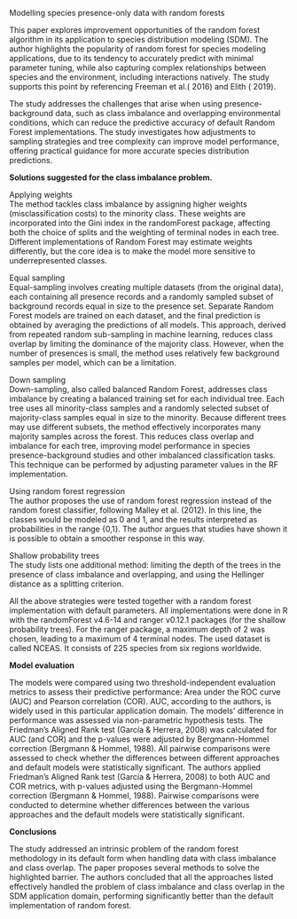 Modelling species presence-only data with random forests

This paper explores improvement opportunities of the random forest algorithm in its application to species distribution modeling (SDM).  The author highlights the popularity of random forest for species modeling applications, due to its tendency to accurately predict with minimal parameter tuning, while also capturing complex relationships between species and the environment, including interactions natively. The study supports this point by referencing Freeman et al.( 2016\) and Elith ( 2019).

The study addresses the challenges that arise when using presence-background data, such as class imbalance and overlapping environmental conditions, which can reduce the predictive accuracy of default Random Forest implementations. The study investigates how adjustments to sampling strategies and tree complexity can improve model performance, offering practical guidance for more accurate species distribution predictions.

**Solutions suggested for the class imbalance problem.**

Applying weights  
The method tackles class imbalance by assigning higher weights (misclassification costs) to the minority class. These weights are incorporated into the Gini index in the randomForest package, affecting both the choice of splits and the weighting of terminal nodes in each tree. Different implementations of Random Forest may estimate weights differently, but the core idea is to make the model more sensitive to underrepresented classes.

Equal sampling  
Equal-sampling involves creating multiple datasets (from the original data), each containing all presence records and a randomly sampled subset of background records equal in size to the presence set. Separate Random Forest models are trained on each dataset, and the final prediction is obtained by averaging the predictions of all models. This approach, derived from repeated random sub-sampling in machine learning, reduces class overlap by limiting the dominance of the majority class. However, when the number of presences is small, the method uses relatively few background samples per model, which can be a limitation.

Down sampling  
Down-sampling, also called balanced Random Forest, addresses class imbalance by creating a balanced training set for each individual tree. Each tree uses all minority-class samples and a randomly selected subset of majority-class samples equal in size to the minority. Because different trees may use different subsets, the method effectively incorporates many majority samples across the forest. This reduces class overlap and imbalance for each tree, improving model performance in species presence-background studies and other imbalanced classification tasks. This technique can be performed by adjusting parameter values in the RF implementation.

Using random forest regression  
The author proposes the use of random forest regression instead of the random forest classifier, following Malley et al. (2012). In this line, the classes would be modeled as 0 and 1, and the results interpreted as probabilities in the range {0,1}. The author argues that studies have shown it is possible to obtain a smoother response in this way.

Shallow probability trees  
The study lists one additional method: limiting the depth of the trees in the presence of class imbalance and overlapping, and using the Hellinger distance as a splitting criterion.

All the above strategies were tested together with a random forest implementation with default parameters. All implementations were done in R with the randomForest v4.6-14 and ranger v0.12.1 packages (for the shallow probability trees). For the ranger package, a maximum depth of 2 was chosen, leading to a maximum of 4 terminal nodes. The used dataset is called NCEAS. It consists of 225 species from six regions worldwide. 

**Model evaluation**

The models were compared using two threshold-independent evaluation metrics to assess their predictive performance: Area under the ROC curve (AUC) and Pearson correlation (COR). AUC, according to the authors, is widely used in this particular application domain.  The models' difference in performance was assessed via non-parametric hypothesis tests. The Friedman’s Aligned Rank test (García & Herrera, 2008\) was calculated for AUC (and COR) and the p-values were adjusted by Bergmann-Hommel correction (Bergmann & Hommel, 1988). All pairwise comparisons were assessed to check whether the differences between different approaches and default models were statistically significant. The authors applied Friedman’s Aligned Rank test (García & Herrera, 2008\) to both AUC and COR metrics, with p-values adjusted using the Bergmann-Hommel correction (Bergmann & Hommel, 1988). Pairwise comparisons were conducted to determine whether differences between the various approaches and the default models were statistically significant.

**Conclusions**

The study addressed an intrinsic problem of the random forest methodology in its default form when handling data with class imbalance and class overlap. The paper proposes several methods to solve the highlighted barrier. The authors concluded that all the approaches listed effectively handled the problem of class imbalance and class overlap in the SDM application domain, performing significantly better than the default implementation of random forest.


